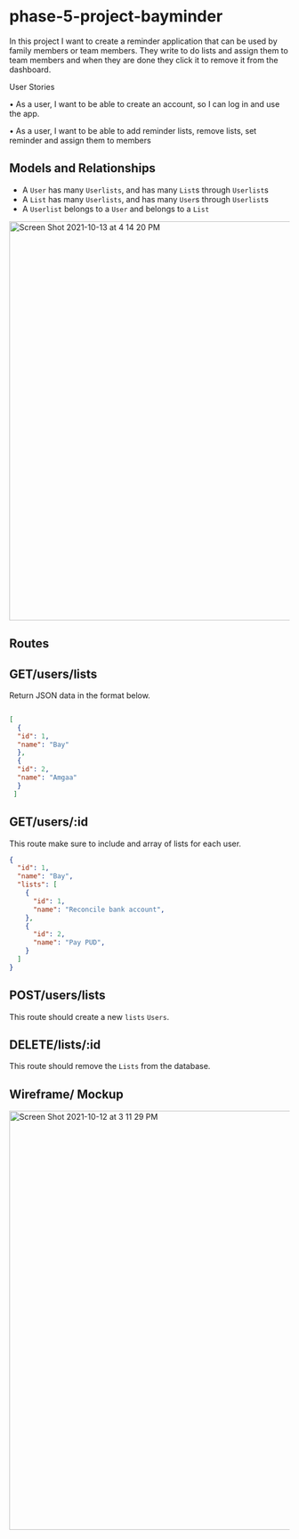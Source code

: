 # phase-5-project-bayminder


In this project I want to create a reminder application that can be used by family members or team members. They write to do lists and  assign them to team members and when they are done they click it to remove it from the dashboard. 

User Stories

•	As a user, I want to be able to create an account, so I can log in and use the app.

•	As a user, I want to be able to add reminder lists, remove lists, set reminder and assign them to members 



## Models and Relationships

- A `User` has many `Userlists`, and has many `List`s through `Userlist`s
- A `List` has many `Userlists`, and has many `User`s through `Userlist`s
- A `Userlist` belongs to a `User` and belongs to a `List`


<img width="716" alt="Screen Shot 2021-10-13 at 4 14 20 PM" src="https://user-images.githubusercontent.com/85143169/137225279-f355af79-eb34-4a23-8f12-0e4f32e8f1b9.png">



## Routes

## GET/users/lists

Return JSON data in the format below.

```json

[
  {
  "id": 1,
  "name": "Bay"
  },
  {
  "id": 2,
  "name": "Amgaa"
  }
 ]
 ```
 
 ## GET/users/:id

This route make sure to include and array of lists for each user. 
```json
{
  "id": 1,
  "name": "Bay",
  "lists": [
    {
      "id": 1,
      "name": "Reconcile bank account",
    },
    {
      "id": 2,
      "name": "Pay PUD",
    }
  ]
}
```
 ## POST/users/lists
 
 This route should create a new `lists` `Users`. 
 
 ## DELETE/lists/:id
 
 This route should remove the `Lists` from the database. 



## Wireframe/ Mockup

<img width="752" alt="Screen Shot 2021-10-12 at 3 11 29 PM" src="https://user-images.githubusercontent.com/85143169/137035941-2449e797-ae29-4f52-8550-4a58ef897aa0.png">


